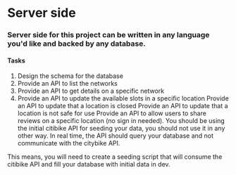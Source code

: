 # Server side

### Server side for this project can be written in any language you'd like and backed by any database.

#### Tasks

1) Design the schema for the database
2) Provide an API to list the networks
3) Provide an API to get details on a specific network
4) Provide an API to update the available slots in a specific location
Provide an API to update that a location is closed
Provide an API to update that a location is not safe for use
Provide an API to allow users to share reviews on a specific location (no sign in needed).
You should be using the initial citibike API for seeding your data, you should not use it in any other way. In real time, the API should query your database and not communicate with the citybike API.

This means, you will need to create a seeding script that will consume the citibike API and fill your database with initial data in dev.

